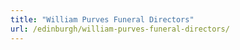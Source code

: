 ```yaml
---
title: "William Purves Funeral Directors"
url: /edinburgh/william-purves-funeral-directors/
---
```

